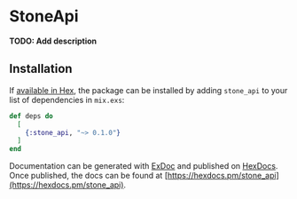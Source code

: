 # StoneApi

**TODO: Add description**

## Installation

If [available in Hex](https://hex.pm/docs/publish), the package can be installed
by adding `stone_api` to your list of dependencies in `mix.exs`:

```elixir
def deps do
  [
    {:stone_api, "~> 0.1.0"}
  ]
end
```

Documentation can be generated with [ExDoc](https://github.com/elixir-lang/ex_doc)
and published on [HexDocs](https://hexdocs.pm). Once published, the docs can
be found at [https://hexdocs.pm/stone_api](https://hexdocs.pm/stone_api).

